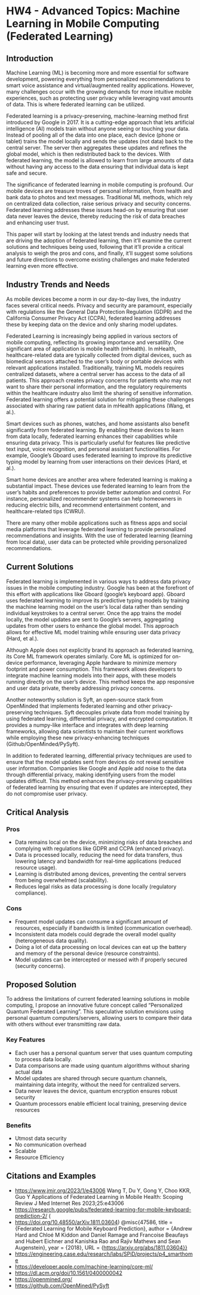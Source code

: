 # HW4 - Advanced Topics: Machine Learning in Mobile Computing (Federated Learning)

## Introduction
Machine Learning (ML) is becoming more and more essential for software development, powering everything from personalized recommendations to smart voice assistance and virtual/augmented reality applications. However, many challenges occur with the growing demands for more intuitive mobile experiences, such as protecting user privacy while leveraging vast amounts of data. This is where federated learning can be utilized. 

Federated learning is a privacy-preserving, machine-learning method first introduced by Google in 2017. It is a cutting-edge approach that lets artificial intelligence (AI) models train without anyone seeing or touching your data. Instead of pooling all of the data into one place, each device (phone or tablet) trains the model locally and sends the updates (not data) back to the central server. The server then aggregates these updates and refines the global model, which is then redistributed back to the devices. With federated learning, the model is allowed to learn from large amounts of data without having any access to the data ensuring that individual data is kept safe and secure.

The significance of federated learning in mobile computing is profound. Our mobile devices are treasure troves of personal information, from health and bank data to photos and text messages. Traditional ML methods, which rely on centralized data collection, raise serious privacy and security concerns. Federated learning addresses these issues head-on by ensuring that user data never leaves the device, thereby reducing the risk of data breaches and enhancing user trust. 

This paper will start by looking at the latest trends and industry needs that are driving the adoption of federated learning, then it’ll examine the current solutions and techniques being used, following that it’ll provide a critical analysis to weigh the pros and cons, and finally, it’ll suggest some solutions and future directions to overcome existing challenges and make federated learning even more effective. 

## Industry Trends and Needs
As mobile devices become a norm in our day-to-day lives, the industry faces several critical needs. Privacy and security are paramount, especially with regulations like the General Data Protection Regulation (GDPR) and the California Consumer Privacy Act (CCPA), federated learning addresses these by keeping data on the device and only sharing model updates. 

Federated Learning is increasingly being applied in various sectors of mobile computing, reflecting its growing importance and versatility. One significant area of application is mobile health (mHealth). In mHealth, healthcare-related data are typically collected from digital devices, such as biomedical sensors attached to the user’s body or portable devices with relevant applications installed. Traditionally, training ML models requires centralized datasets, where a central server has access to the data of all patients. This approach creates privacy concerns for patients who may not want to share their personal information, and the regulatory requirements within the healthcare industry also limit the sharing of sensitive information. Federated learning offers a potential solution for mitigating these challenges associated with sharing raw patient data in mHealth applications (Wang, et al.).

Smart devices such as phones, watches, and home assistants also benefit significantly from federated learning. By enabling these devices to learn from data locally, federated learning enhances their capabilities while ensuring data privacy. This is particularly useful for features like predictive text input, voice recognition, and personal assistant functionalities. For example, Google’s Gboard uses federated learning to improve its predictive typing model by learning from user interactions on their devices (Hard, et al.). 

Smart home devices are another area where federated learning is making a substantial impact. These devices use federated learning to learn from the user’s habits and preferences to provide better automation and control. For instance, personalized recommender systems can help homeowners in reducing electric bills, and recommend entertainment content, and healthcare-related tips (CWRU). 

There are many other mobile applications such as fitness apps and social media platforms that leverage federated learning to provide personalized recommendations and insights. With the use of federated learning (learning from local data), user data can be protected while providing personalized recommendations. 

## Current Solutions
Federated learning is implemented in various ways to address data privacy issues in the mobile computing industry. Google has been at the forefront of this effort with applications like Gboard (google’s keyboard app). Gboard uses federated learning to improve its predictive typing models by training the machine learning model on the user’s local data rather than sending individual keystrokes to a central server. Once the app trains the model locally, the model updates are sent to Google’s servers, aggregating updates from other users to enhance the global model. This approach allows for effective ML model training while ensuring user data privacy (Hard, et al.).

Although Apple does not explicitly brand its approach as federated learning, its Core ML framework operates similarly. Core ML is optimized for on-device performance, leveraging Apple hardware to minimize memory footprint and power consumption. This framework allows developers to integrate machine learning models into their apps, with these models running directly on the user’s device. This method keeps the app responsive and user data private, thereby addressing privacy concerns. 

Another noteworthy solution is Syft, an open-source stack from OpenMinded that implements federated learning and other privacy-preserving techniques. Syft decouples private data from model training by using federated learning, differential privacy, and encrypted computation. It provides a numpy-like interface and integrates with deep learning frameworks, allowing data scientists to maintain their current workflows while employing these new privacy-enhancing techniques (Github/OpenMinded/PySyft). 

In addition to federated learning, differential privacy techniques are used to ensure that the model updates sent from devices do not reveal sensitive user information. Companies like Google and Apple add noise to the data through differential privacy, making identifying users from the model updates difficult. This method enhances the privacy-preserving capabilities of federated learning by ensuring that even if updates are intercepted, they do not compromise user privacy. 

## Critical Analysis
### Pros
- Data remains local on the device, minimizing risks of data breaches and complying with regulations like GDPR and CCPA (enhanced privacy).
- Data is processed locally, reducing the need for data transfers, thus lowering latency and bandwidth for real-time applications (reduced resource usage).
- Learning is distributed among devices, preventing the central servers from being overwhelmed (scalability).
- Reduces legal risks as data processing is done locally (regulatory compliance).
### Cons 
- Frequent model updates can consume a significant amount of resources, especially if bandwidth is limited (communication overhead).
- Inconsistent data models could degrade the overall model quality (heterogeneous data quality).
- Doing a lot of data processing on local devices can eat up the battery and memory of the personal device (resource constraints).
- Model updates can be intercepted or messed with if properly secured (security concerns).

## Proposed Solution
To address the limitations of current federated learning solutions in mobile computing, I propose an innovative future concept called “Personalized Quantum Federated Learning”. This speculative solution envisions using personal quantum computers/servers, allowing users to compare their data with others without ever transmitting raw data. 
### Key Features
- Each user has a personal quantum server that uses quantum computing to process data locally.
- Data comparisons are made using quantum algorithms without sharing actual data
- Model updates are shared through secure quantum channels, maintaining data integrity, without the need for centralized servers.
- Data never leaves the device, quantum encryption ensures robust security
- Quantum processors enable efficient local training, preserving device resources
### Benefits 
- Utmost data security
- No communication overhead
- Scalable
- Resource Efficiency

## Citations and Examples

- https://www.jmir.org/2023/1/e43006 Wang T, Du Y, Gong Y, Choo KKR, Guo Y Applications of Federated Learning in Mobile Health: Scoping Review J Med Internet Res 2023;25:e43006
- https://research.google/pubs/federated-learning-for-mobile-keyboard-prediction-2/ (
- https://doi.org/10.48550/arXiv.1811.03604) @misc{47586, title	= {Federated Learning for Mobile Keyboard Prediction}, author	= {Andrew Hard and Chloé M Kiddon and Daniel Ramage and Francoise Beaufays and Hubert Eichner and Kanishka Rao and Rajiv Mathews and Sean Augenstein}, year	= {2018}, URL	= {https://arxiv.org/abs/1811.03604}}
- https://engineering.case.edu/research/labs/SPiD/projects/p4_smarthome
- https://developer.apple.com/machine-learning/core-ml/
- https://dl.acm.org/doi/10.1561/0400000042
- https://openmined.org/
- https://github.com/OpenMined/PySyft

